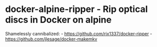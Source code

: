 # docker-alpine-ripper - Rip optical discs in Docker on alpine

Shamelessly cannibalized:
    - https://github.com/rix1337/docker-ripper
    - https://github.com/jlesage/docker-makemkv
